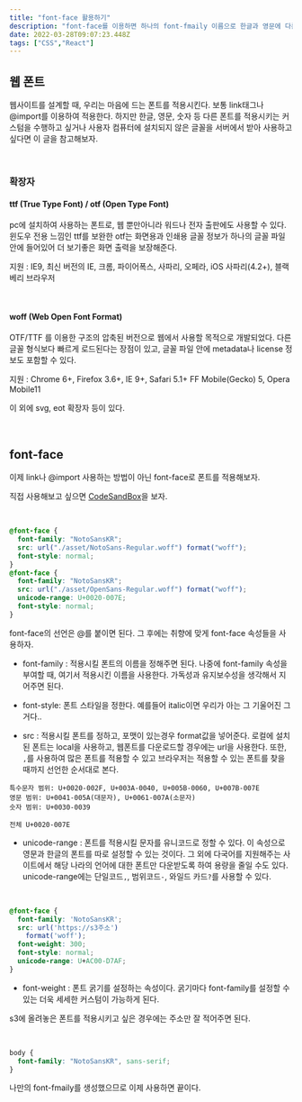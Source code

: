```yaml
---
title: "font-face 활용하기"
description: "font-face를 이용하면 하나의 font-fmaily 이름으로 한글과 영문에 다른 폰트를 적용할 수 있다..?! 심지어 폰트 굵기마다 다른 폰트도 가능하다."
date: 2022-03-28T09:07:23.448Z
tags: ["CSS","React"]
---
```

## 웹 폰트

웹사이트를 설계할 때, 우리는 마음에 드는 폰트를 적용시킨다. 보통 link태그나 @import를 이용하여 적용한다. 하지만 한글, 영문, 숫자 등 다른 폰트를 적용시키는 커스텀을 수행하고 싶거나 사용자 컴퓨터에 설치되지 않은 글꼴을 서버에서 받아 사용하고 싶다면 이 글을 참고해보자.

<br>

### 확장자

#### ttf (True Type Font) / otf (Open Type Font)

pc에 설치하여 사용하는 폰트로, 웹 뿐만아니라 워드나 전자 출판에도 사용할 수 있다. 윈도우 전용 느낌인 ttf를 보완한 otf는 화면용과 인쇄용 글꼴 정보가 하나의 글꼴 파일 안에 들어있어 더 보기좋은 화면 출력을 보장해준다.

지원 : IE9, 최신 버전의 IE, 크롬, 파이어폭스, 사파리, 오페라, iOS 사파리(4.2+), 블랙베리 브라우저

<br>

#### woff (Web Open Font Format)

OTF/TTF 를 이용한 구조의 압축된 버전으로 웹에서 사용할 목적으로 개발되었다. 다른 글꼴 형식보다 빠르게 로드된다는 장점이 있고, 글꼴 파일 안에 metadata나 license 정보도 포함할 수 있다.

지원 : Chrome 6+, Firefox 3.6+, IE 9+, Safari 5.1+  FF Mobile(Gecko) 5, Opera Mobile11

이 외에 svg, eot 확장자 등이 있다.

<br>


## font-face

이제 link나 @import 사용하는 방법이 아닌 font-face로 폰트를 적용해보자.

직접 사용해보고 싶으면 [CodeSandBox](https://codesandbox.io/s/css-font-face-unicode-range-forked-e25t33?file=/src/styles.css)을 보자.

<br>

```css
@font-face {
  font-family: "NotoSansKR";
  src: url("./asset/NotoSans-Regular.woff") format("woff");
  font-style: normal;
}
@font-face {
  font-family: "NotoSansKR";
  src: url("./asset/OpenSans-Regular.woff") format("woff");
  unicode-range: U+0020-007E;
  font-style: normal;
}
```

font-face의 선언은 @를 붙이면 된다. 그 후에는 취향에 맞게 font-face 속성들을 사용하자.

- font-family : 적용시킬 폰트의 이름을 정해주면 된다. 나중에 font-family 속성을 부여할 때, 여기서 적용시킨 이름을 사용한다. 가독성과 유지보수성을 생각해서 지어주면 된다.

- font-style: 폰트 스타일을 정한다. 예를들어 italic이면 우리가 아는 그 기울어진 그거다..

- src : 적용시킬 폰트를 정하고, 포맷이 있는경우 format값을 넣어준다. 로컬에 설치된 폰트는 local을 사용하고, 웹폰트를 다운로드할 경우에는 url을 사용한다. 또한, `,`를 사용하여 많은 폰트를 적용할 수 있고 브라우저는 적용할 수 있는 폰트를 찾을 때까지 선언한 순서대로 본다.

```
특수문자 범위: U+0020-002F, U+003A-0040, U+005B-0060, U+007B-007E
영문 범위: U+0041-005A(대문자), U+0061-007A(소문자)
숫자 범위: U+0030-0039

전체 U+0020-007E
```

- unicode-range : 폰트를 적용시킬 문자를 유니코드로 정할 수 있다. 이 속성으로 영문과 한글의 폰트를 따로 설정할 수 있는 것이다. 그 외에 다국어를 지원해주는 사이트에서 해당 나라의 언어에 대한 폰트만 다운받도록 하여 용량을 줄일 수도 있다. unicode-range에는 단일코드`,`, 범위코드`-`, 와일드 카드`?`를 사용할 수 있다.

<br>

```css
@font-face {
  font-family: 'NotoSansKR';
  src: url('https://s3주소')
    format('woff');
  font-weight: 300;
  font-style: normal;
  unicode-range: U+AC00-D7AF;
}
```

- font-weight : 폰트 굵기를 설정하는 속성이다. 굵기마다 font-family를 설정할 수 있는 더욱 세세한 커스텀이 가능하게 된다.

s3에 올려놓은 폰트를 적용시키고 싶은 경우에는 주소만 잘 적어주면 된다.

<br>

```css
body {
  font-family: "NotoSansKR", sans-serif;
}
```

나만의 font-fmaily를 생성했으므로 이제 사용하면 끝이다.